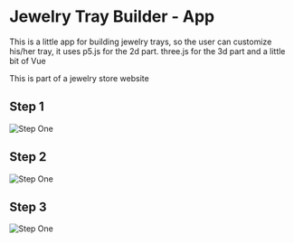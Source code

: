 # Jewelry Tray Builder - App

This is a little app for building jewelry trays, so the user can customize his/her tray, it uses p5.js for the 2d part. three.js for the 3d part and a little bit of Vue

This is part of a jewelry store website

## Step 1

![Step One](https://i.ibb.co/XsChL2B/Step1.png)

## Step 2

![Step One](https://i.ibb.co/YcLFjPH/Step2-PNG.jpg)

## Step 3

![Step One](https://i.ibb.co/gRjRyM6/Step3-PNG.jpg)
